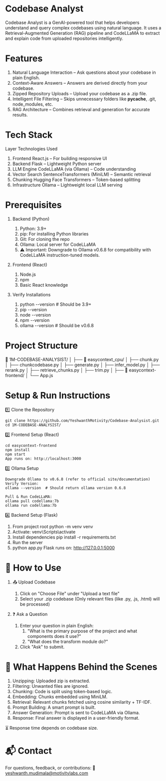 # Codebase Analyst
 Codebase Analyst is a GenAI-powered tool that helps developers understand and query complex codebases using natural language. It uses a Retrieval-Augmented Generation (RAG) pipeline and CodeLLaMA to extract and  explain code from uploaded repositories intelligently.

# Features
1. Natural Language Interaction – Ask questions about your codebase in plain English.
2. Context-Aware Answers – Answers are derived directly from your codebase.
3. Zipped Repository Uploads – Upload your codebase as a .zip file.
4. Intelligent File Filtering – Skips unnecessary folders like __pycache__, .git, node_modules, etc.
5. RAG Architecture – Combines retrieval and generation for accurate results.

# Tech Stack
Layer	Technologies Used
1. Frontend	React.js – For building responsive UI
2. Backend	Flask – Lightweight Python server
3. LLM Engine	CodeLLaMA (via Ollama) – Code understanding
4. Vector Search	SentenceTransformers (MiniLM) – Semantic retrieval
5. Chunking	Hugging Face Transformers – Token-based splitting
6. Infrastructure	Ollama – Lightweight local LLM serving

# Prerequisites
1. Backend (Python)
   1. Python: 3.9+
   2. pip: For installing Python libraries
   3. Git: For cloning the repo
   4. Ollama: Local server for CodeLLaMA
   5. ⚠️ Important: Downgrade to Ollama v0.6.8 for compatibility with CodeLLaMA instruction-tuned models.

2. Frontend (React)
   1. Node.js
   2. npm
   3. Basic React knowledge

3. Verify Installations
   1. python --version      # Should be 3.9+
   2. pip --version
   3. node --version
   4. npm --version
   5. ollama --version      # Should be v0.6.8

# Project Structure

📂 1M-CODEBASE-ANALYSIST/
│
├── 📂 easycontext_cpu/
│   ├── chunk.py
│   ├── chunkcodebase.py
│   ├── generate.py
│   ├── infer_model.py
│   ├── rerank.py
│   ├── retrieve_chunks.py
│   ├── trim.py
│
├── 📂 easycontext-frontend/
│   └── App.js


# Setup & Run Instructions

1️⃣ Clone the Repository

    git clone https://github.com/YeshwanthMotivity/Codebase-Analysist.git
    cd 1M-CODEBASE-ANALYSIST/

2️⃣ Frontend Setup (React)

    cd easycontext-frontend
    npm install
    npm start
    App runs on: http://localhost:3000

3️⃣ Ollama Setup

    Downgrade Ollama to v0.6.8 (refer to official site/documentation)
    Verify Version:
    ollama --version  # Should return ollama version 0.6.8

    Pull & Run CodeLLaMA:
    ollama pull codellama:7b
    ollama run codellama:7b

4️⃣ Backend Setup (Flask)

1. From project root
   python -m venv venv
2. Activate:
   venv\Scripts\activate
3. Install dependencies
   pip install -r requirements.txt
4. Run the server
5. python app.py
Flask runs on: http://127.0.0.1:5000

# 🧠 How to Use
1. 📤 Upload Codebase
    1. Click on "Choose File" under "Upload a text file"
    2. Select your .zip codebase (Only relevant files (like .py, .js, .html) will be processed)
    
2. ❓ Ask a Question
   1. Enter your question in plain English:
      1. "What is the primary purpose of the project and what components does it use?"
      2. "What does the transform module do?"
   2. Click "Ask" to submit.

# 🔁 What Happens Behind the Scenes

1. Unzipping: Uploaded zip is extracted.
2. Filtering: Unwanted files are ignored.
3. Chunking: Code is split using token-based logic.
4. Embedding: Chunks embedded using MiniLM.
5. Retrieval: Relevant chunks fetched using cosine similarity + TF-IDF.
6. Prompt Building: A smart prompt is built.
7. Answer Generation: Prompt is sent to CodeLLaMA via Ollama.
8. Response: Final answer is displayed in a user-friendly format.

⏳ Response time depends on codebase size.

# 📬 Contact
For questions, feedback, or contributions:
📧 yeshwanth.mudimala@motivitylabs.com

